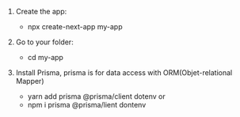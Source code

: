 1. Create the app:

   - npx create-next-app my-app

2. Go to your folder:

   - cd my-app

3. Install Prisma, prisma is for data access with ORM(Objet-relational Mapper)
   - yarn add prisma @prisma/client dotenv or
   - npm i prisma @prisma/lient dontenv
